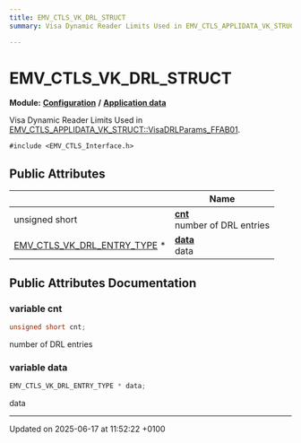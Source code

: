 ```yaml
---
title: EMV_CTLS_VK_DRL_STRUCT
summary: Visa Dynamic Reader Limits Used in EMV_CTLS_APPLIDATA_VK_STRUCT::VisaDRLParams_FFAB01. 

---
```


# EMV_CTLS_VK_DRL_STRUCT

**Module:** **[Configuration](group___a_d_k___c_o_n_f_i_g_u_r_a_t_i_o_n.md)** **/** **[Application data](group___d_e_f___c_o_n_f___a_p_p_l_i.md)**



Visa Dynamic Reader Limits Used in [EMV_CTLS_APPLIDATA_VK_STRUCT::VisaDRLParams_FFAB01](struct_e_m_v___c_t_l_s___a_p_p_l_i_d_a_t_a___v_k___s_t_r_u_c_t.md#variable-visadrlparams-ffab01). 


`#include <EMV_CTLS_Interface.h>`

## Public Attributes

|                | Name           |
| -------------- | -------------- |
| unsigned short | **[cnt](struct_e_m_v___c_t_l_s___v_k___d_r_l___s_t_r_u_c_t.md#variable-cnt)** <br>number of DRL entries  |
| [EMV_CTLS_VK_DRL_ENTRY_TYPE](group___d_e_f___c_o_n_f___a_p_p_l_i.md#typedef-emv-ctls-vk-drl-entry-type) * | **[data](struct_e_m_v___c_t_l_s___v_k___d_r_l___s_t_r_u_c_t.md#variable-data)** <br>data  |

## Public Attributes Documentation

### variable cnt

```cpp
unsigned short cnt;
```

number of DRL entries 

### variable data

```cpp
EMV_CTLS_VK_DRL_ENTRY_TYPE * data;
```

data 

-------------------------------

Updated on 2025-06-17 at 11:52:22 +0100